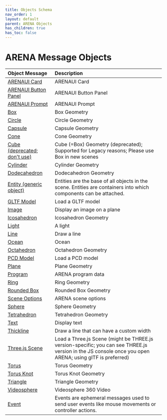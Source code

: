 ```yaml
---
title: Objects Schema
nav_order: 1
layout: default
parent: ARENA Objects
has_children: true
has_toc: false
---
```


<!--CAUTION: This file is autogenerated from https://github.com/arenaxr/arena-schemas. Changes made here may be overwritten.-->

# ARENA Message Objects

|Object Message|Description|
| :--- | :--- |
|[ARENAUI Card](arenaui-card)|ARENAUI Card|
|[ARENAUI Button Panel](arenaui-button-panel)|ARENAUI Button Panel|
|[ARENAUI Prompt](arenaui-prompt)|ARENAUI Prompt|
|[Box](box)|Box Geometry|
|[Circle](circle)|Circle Geometry|
|[Capsule](capsule)|Capsule Geometry|
|[Cone](cone)|Cone Geometry|
|[Cube (deprecated; don't use)](cube)|Cube (=Box) Geometry (deprecated); Supported for Legacy reasons; Please use Box in new scenes|
|[Cylinder](cylinder)|Cylinder Geometry|
|[Dodecahedron](dodecahedron)|Dodecahedron Geometry|
|[Entity (generic object)](entity)|Entities are the base of all objects in the scene. Entities are containers into which components can be attached.|
|[GLTF Model](gltf-model)|Load a GLTF model|
|[Image](image)|Display an image on a plane|
|[Icosahedron](icosahedron)|Icosahedron Geometry|
|[Light](light)|A light|
|[Line](line)|Draw a line|
|[Ocean](ocean)|Ocean|
|[Octahedron](octahedron)|Octahedron Geometry|
|[PCD Model](pcd-model)|Load a PCD model|
|[Plane](plane)|Plane Geometry|
|[Program](arena-program)|ARENA program data|
|[Ring](ring)|Ring Geometry|
|[Rounded Box](roundedbox)|Rounded Box Geometry|
|[Scene Options](arena-scene-options)|ARENA scene options|
|[Sphere](sphere)|Sphere Geometry|
|[Tetrahedron](tetrahedron)|Tetrahedron Geometry|
|[Text](text)|Display text|
|[Thickline](thickline)|Draw a line that can have a custom width|
|[Three.js Scene](threejs-scene)|Load a Three.js Scene (might be THREE.js version-specific; you can see THREE.js version in the JS console once you open ARENA; using glTF is preferred)|
|[Torus](torus)|Torus Geometry|
|[Torus Knot](torusKnot)|Torus Knot Geometry|
|[Triangle](triangle)|Triangle Geometry|
|[Videosphere](videosphere)|Videosphere 360 Video|
|[Event](event)|Events are ephemeral messages used to send user events like mouse movements or controller actions.|

